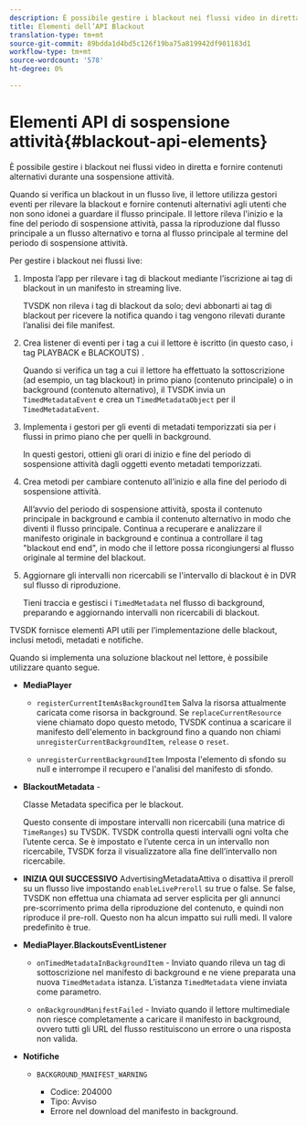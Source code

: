 ```yaml
---
description: È possibile gestire i blackout nei flussi video in diretta e fornire contenuti alternativi durante una sospensione attività.
title: Elementi dell’API Blackout
translation-type: tm+mt
source-git-commit: 89bdda1d4bd5c126f19ba75a819942df901183d1
workflow-type: tm+mt
source-wordcount: '578'
ht-degree: 0%

---
```



# Elementi API di sospensione attività{#blackout-api-elements}

È possibile gestire i blackout nei flussi video in diretta e fornire contenuti alternativi durante una sospensione attività.

Quando si verifica un blackout in un flusso live, il lettore utilizza gestori eventi per rilevare la blackout e fornire contenuti alternativi agli utenti che non sono idonei a guardare il flusso principale. Il lettore rileva l&#39;inizio e la fine del periodo di sospensione attività, passa la riproduzione dal flusso principale a un flusso alternativo e torna al flusso principale al termine del periodo di sospensione attività.

Per gestire i blackout nei flussi live:

1. Imposta l’app per rilevare i tag di blackout mediante l’iscrizione ai tag di blackout in un manifesto in streaming live.

   TVSDK non rileva i tag di blackout da solo; devi abbonarti ai tag di blackout per ricevere la notifica quando i tag vengono rilevati durante l’analisi dei file manifest.
1. Crea listener di eventi per i tag a cui il lettore è iscritto (in questo caso, i tag PLAYBACK e BLACKOUTS) .

   Quando si verifica un tag a cui il lettore ha effettuato la sottoscrizione (ad esempio, un tag blackout) in primo piano (contenuto principale) o in background (contenuto alternativo), il TVSDK invia un `TimedMetadataEvent` e crea un `TimedMetadataObject` per il `TimedMetadataEvent`.

1. Implementa i gestori per gli eventi di metadati temporizzati sia per i flussi in primo piano che per quelli in background.

   In questi gestori, ottieni gli orari di inizio e fine del periodo di sospensione attività dagli oggetti evento metadati temporizzati.
1. Crea metodi per cambiare contenuto all’inizio e alla fine del periodo di sospensione attività.

   All’avvio del periodo di sospensione attività, sposta il contenuto principale in background e cambia il contenuto alternativo in modo che diventi il flusso principale. Continua a recuperare e analizzare il manifesto originale in background e continua a controllare il tag &quot;blackout end end&quot;, in modo che il lettore possa ricongiungersi al flusso originale al termine del blackout.
1. Aggiornare gli intervalli non ricercabili se l&#39;intervallo di blackout è in DVR sul flusso di riproduzione.

   Tieni traccia e gestisci i `TimedMetadata` nel flusso di background, preparando e aggiornando intervalli non ricercabili di blackout.

TVSDK fornisce elementi API utili per l’implementazione delle blackout, inclusi metodi, metadati e notifiche.

Quando si implementa una soluzione blackout nel lettore, è possibile utilizzare quanto segue.

* **MediaPlayer**

   * `registerCurrentItemAsBackgroundItem` Salva la risorsa attualmente caricata come risorsa in background. Se `replaceCurrentResource` viene chiamato dopo questo metodo, TVSDK continua a scaricare il manifesto dell&#39;elemento in background fino a quando non chiami `unregisterCurrentBackgroundItem`, `release` o `reset`.

   * `unregisterCurrentBackgroundItem` Imposta l&#39;elemento di sfondo su null e interrompe il recupero e l&#39;analisi del manifesto di sfondo.

* **BlackoutMetadata**  -

   Classe Metadata specifica per le blackout.

   Questo consente di impostare intervalli non ricercabili (una matrice di `TimeRanges`) su TVSDK. TVSDK controlla questi intervalli ogni volta che l’utente cerca. Se è impostato e l’utente cerca in un intervallo non ricercabile, TVSDK forza il visualizzatore alla fine dell’intervallo non ricercabile.

* **INIZIA QUI SUCCESSIVO** AdvertisingMetadataAttiva o disattiva il preroll su un flusso live impostando  `enableLivePreroll` su true o false. Se false, TVSDK non effettua una chiamata ad server esplicita per gli annunci pre-scorrimento prima della riproduzione del contenuto, e quindi non riproduce il pre-roll. Questo non ha alcun impatto sui rulli medi. Il valore predefinito è true.

* **MediaPlayer.BlackoutsEventListener**

   * `onTimedMetadataInBackgroundItem` - Inviato quando rileva un tag di sottoscrizione nel manifesto di background e ne viene preparata una nuova  `TimedMetadata` istanza. L&#39;istanza `TimedMetadata` viene inviata come parametro.

   * `onBackgroundManifestFailed` - Inviato quando il lettore multimediale non riesce completamente a caricare il manifesto in background, ovvero tutti gli URL del flusso restituiscono un errore o una risposta non valida.

* **Notifiche**

   * `BACKGROUND_MANIFEST_WARNING`

      * Codice: 204000
      * Tipo: Avviso
      * Errore nel download del manifesto in background.